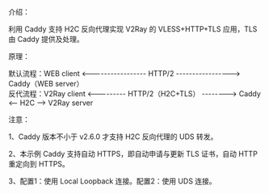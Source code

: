 介绍：

利用 Caddy 支持 H2C 反向代理实现 V2Ray 的 VLESS+HTTP+TLS 应用，TLS 由 Caddy 提供及处理。

原理：

默认流程：WEB client <----------------- HTTP/2 -----------------> Caddy（WEB server）  
反代流程：V2Ray client <--------- HTTP/2（H2C+TLS） --------> Caddy <-- H2C --> V2Ray server

注意：

1、Caddy 版本不小于 v2.6.0 才支持 H2C 反向代理的 UDS 转发。

2、本示例 Caddy 支持自动 HTTPS，即自动申请与更新 TLS 证书，自动 HTTP 重定向到 HTTPS。

3、配置1：使用 Local Loopback 连接。配置2：使用 UDS 连接。
